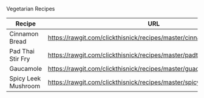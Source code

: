 Vegetarian Recipes

Recipe | URL
--- | ---
Cinnamon Bread | https://rawgit.com/clickthisnick/recipes/master/cinnamon-bread.html
Pad Thai Stir Fry | https://rawgit.com/clickthisnick/recipes/master/padthaistirfry.html
Gaucamole | https://rawgit.com/clickthisnick/recipes/master/guacamole.html
Spicy Leek Mushroom | https://rawgit.com/clickthisnick/recipes/master/spicyleekmushrooms.html
